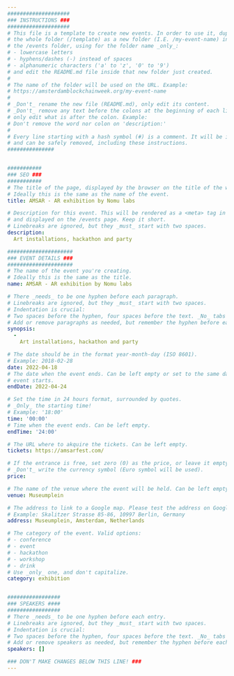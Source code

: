 ```yaml
---
####################
### INSTRUCTIONS ###
####################
# This file is a template to create new events. In order to use it, duplicate
# the whole folder (/template) as a new folder (I.E. /my-event-name) inside of
# the /events folder, using for the folder name _only_:
# - lowercase letters
# - hyphens/dashes (-) instead of spaces
# - alphanumeric characters ('a' to 'z', '0' to '9')
# and edit the README.md file inside that new folder just created.
#
# The name of the folder will be used on the URL. Example:
# https://amsterdamblockchainweek.org/my-event-name
#
# _Don't_ rename the new file (README.md), only edit its content.
# _Don't_ remove any text before the colons at the beginning of each line,
# only edit what is after the colon. Example:
# Don't remove the word nor colon on 'description:'
#
# Every line starting with a hash symbol (#) is a comment. It will be ignored
# and can be safely removed, including these instructions.
###############


###########
### SEO ###
###########
# The title of the page, displayed by the browser on the title of the window.
# Ideally this is the same as the name of the event.
title: AMSAR - AR exhibition by Nomu labs

# Description for this event. This will be rendered as a <meta> tag in the HTML,
# and displayed on the /events page. Keep it short.
# Linebreaks are ignored, but they _must_ start with two spaces.
description:
  Art installations, hackathon and party

#####################
### EVENT DETAILS ###
#####################
# The name of the event you're creating.
# Ideally this is the same as the title.
name: AMSAR - AR exhibition by Nomu labs

# There _needs_ to be one hyphen before each paragraph.
# Linebreaks are ignored, but they _must_ start with two spaces.
# Indentation is crucial:
# Two spaces before the hyphen, four spaces before the text. _No_ tabs allowed.
# Add or remove paragraphs as needed, but remember the hyphen before each entry.
synopsis:
  -
    Art installations, hackathon and party

# The date should be in the format year-month-day (ISO 8601).
# Example: 2018-02-28
date: 2022-04-18
# The date when the event ends. Can be left empty or set to the same day the
# event starts.
endDate: 2022-04-24

# Set the time in 24 hours format, surrounded by quotes.
# _Only_ the starting time!
# Example: '18:00'
time: '00:00'
# Time when the event ends. Can be left empty.
endTime: '24:00'

# The URL where to akquire the tickets. Can be left empty.
tickets: https://amsarfest.com/

# If the entrance is free, set zero (0) as the price, or leave it empty.
# _Don't_ write the currency symbol (Euro symbol will be used).
price:

# The name of the venue where the event will be held. Can be left empty.
venue: Museumplein

# The address to link to a Google map. Please test the address on Google Maps.
# Example: Skalitzer Strasse 85-86, 10997 Berlin, Germany
address: Museumplein, Amsterdam, Netherlands

# The category of the event. Valid options:
# - conference
# - event
# - hackathon
# - workshop
# - drink
# Use _only_ one, and don't capitalize.
category: exhibition


#################
### SPEAKERS ####
#################
# There _needs_ to be one hyphen before each entry.
# Linebreaks are ignored, but they _must_ start with two spaces.
# Indentation is crucial:
# Two spaces before the hyphen, four spaces before the text. _No_ tabs allowed.
# Add or remove speakers as needed, but remember the hyphen before each entry.
speakers: []

### DON'T MAKE CHANGES BELOW THIS LINE! ###
---
```

<!-- ### DON'T MAKE CHANGES BELOW THIS LINE! ### -->

<Event-Content/>
